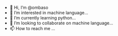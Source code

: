 - 👋 Hi, I’m @ombaso
- 👀 I’m interested in machine language...
- 🌱 I’m currently learning python...
- 💞️ I’m looking to collaborate on machine language...
- 📫 How to reach me ...

<!---
ombaso/ombaso is a ✨ special ✨ repository because its `README.md` (this file) appears on your GitHub profile.
You can click the Preview link to take a look at your changes.
--->
